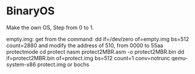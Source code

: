 # BinaryOS
Make the own OS, Step from 0 to 1.

empty.img:
    get from the command: dd if=/dev/zero of=empty.img bs=512 count=2880 
    and modify the address of 510, from 0000 to 55aa
protectmode
    cd protect
    nasm  protect2MBR.asm -o protect2MBR.bin 
    dd if=protect2MBR.bin of=protect.img bs=512 count=1 conv=notrunc
    qemu-system-x86 protect.img or bochs

